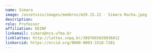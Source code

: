 ```yaml
---
name: Simara
image: /assetssss/images/membros/m29.15.22 - Simara Rocha.jpeg
description:
role: Professor
affiliation: DEINF
linkemail: simara@nca.ufma.br
linklattes: http://lattes.cnpq.br/3097665029936012
linkorcid: https://orcid.org/0000-0003-3318-7281
---
```



